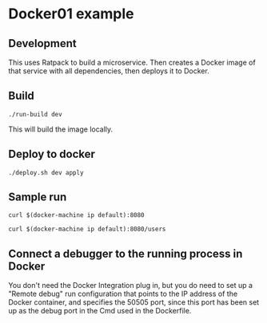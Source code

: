 # Docker01 example

## Development

This uses Ratpack to build a microservice.  Then creates a Docker image of that service with all
dependencies, then deploys it to Docker.

## Build

`./run-build dev`

This will build the image locally.

## Deploy to docker

`./deploy.sh dev apply`

## Sample run

`curl $(docker-machine ip default):8080`

`curl $(docker-machine ip default):8080/users`

## Connect a debugger to the running process in Docker

You don't need the Docker Integration plug in, but you do need to set up a "Remote debug" run
configuration that points to the IP address of the Docker container, and specifies the 50505
port, since this port has been set up as the debug port in the Cmd used in the Dockerfile.

